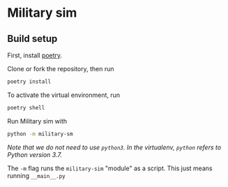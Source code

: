 # Military sim

## Build setup
First, install [poetry](https://python-poetry.org/docs/#installation).

Clone or fork the repository, then run

```bash
poetry install
```

To activate the virtual environment, run

```bash
poetry shell
```

Run Military sim with

```bash
python -m military-sm
```

*Note that we do not need to use `python3`. In the virtualenv, `python` refers to Python version 3.7.*

The `-m` flag runs the `military-sim` "module" as a script. This just means running `__main__.py`
